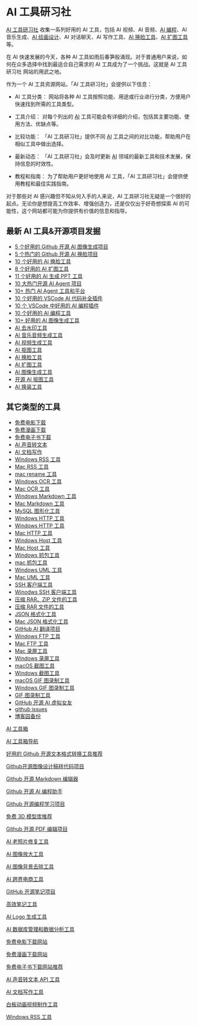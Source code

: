 # AI 工具研习社

[AI 工具研习社](https://promptchoose.com/ai-tools/) 收集一系列好用的 AI 工具，包括 AI 视频、AI 音频、[AI 编程](https://promptchoose.com/ai-tools/ai-programming-tools/)、AI 音乐生成、[AI 绘画设计](https://promptchoose.com/ai-tools/top-ai-image-generation-tool/)、AI 对话聊天、AI 写作工具、[AI 换脸工具](https://promptchoose.com/ai-tools/ai-face-swapping-tool/)、[AI 扩图工具](https://promptchoose.com/ai-tools/ai-image-extension-tools/)等。

在 AI 快速发展的今天，各种 AI 工具如雨后春笋般涌现。对于普通用户来说，如何在众多选择中找到最适合自己需求的 AI 工具成为了一个挑战。这就是 AI 工具研习社 网站的用武之地。

作为一个 AI 工具资源网站，「AI 工具研习社」会提供以下信息：

- AI 工具分类： 网站将各种 AI 工具按照功能、用途或行业进行分类，方便用户快速找到所需的工具类型。

- 工具介绍： 对每个列出的 [AI](https://promptchoose.com/) 工具可能会有详细的介绍，包括其主要功能、使用方法、优缺点等。

- 比较功能： 「AI 工具研习社」提供不同 [AI](https://jsnoteclub.com/) 工具之间的对比功能，帮助用户在相似工具中做出选择。

- 最新动态： 「AI 工具研习社」会及时更新 [AI](https://zguyun.com/) 领域的最新工具和技术发展，保持信息的时效性。

- 教程和指南： 为了帮助用户更好地使用 AI 工具，「AI 工具研习社」会提供使用教程和最佳实践指南。

对于那些对 AI 感兴趣但不知从何入手的人来说，AI 工具研习社无疑是一个很好的起点。无论你是想提高工作效率、增强创造力，还是仅仅出于好奇想探索 AI 的可能性，这个网站都可能为你提供有价值的信息和指导。

## 最新 AI 工具&开源项目发掘

- [5 个好用的 Github 开源 AI 图像生成项目](https://promptchoose.com/ai-tools/github-open-source-ai-image-generation-project-tool/)
- [5 个热门的 Github 开源 AI 换脸项目](https://promptchoose.com/ai-tools/github-open-source-face-swap-project-tool/)
- [10 个好用的 AI 换脸工具](https://promptchoose.com/ai-tools/ai-face-swapping-tool/)
- [8 个好用的 AI 扩图工具](https://promptchoose.com/ai-tools/ai-image-extension-tools/)
- [11 个好用的 AI 生成 PPT 工具](https://promptchoose.com/ai-tools/ai-generating-ppt-tool/)
- [10 大热门开源 AI Agent 项目](https://promptchoose.com/ai-tools/github-open-source-ai-agent-project-overview/)
- [10+ 热门 AI Agent 工具和平台](https://promptchoose.com/ai-tools/ai-agent-tools-and-platforms/)
- [10 个好用的 VSCode AI 代码补全插件](https://promptchoose.com/ai-tools/vscode-ai-coding-assistant-with-autocomplete/)
- [10 个 VSCode 中好用的 AI 编程插件](https://promptchoose.com/ai-tools/vscode-ai-programming-plugin/)
- [10 个好用的 AI 编程工具](https://promptchoose.com/ai-tools/ai-programming-tools/)
- [10+ 好用的 AI 图像生成工具](https://promptchoose.com/ai-tools/top-ai-image-generation-tool/)
- [AI 去水印工具](https://jsnoteclub.com/blog/ai-watermark-removal-tools/)
- [AI 音乐音频生成工具](https://jsnoteclub.com/blog/ai-music-audio-generation-tools/)
- [AI 视频生成工具](https://jsnoteclub.com/blog/best-ai-video-generation-tools/)
- [AI 抠图工具](https://jsnoteclub.com/blog/ai-remove-image-background-tools/)
- [AI 换脸工具](https://jsnoteclub.com/blog/ai-face-swap-tool/)
- [AI 扩图工具](https://jsnoteclub.com/blog/ai-image-expansion-tools/)
- [AI 图像生成工具](https://jsnoteclub.com/blog/ai-image-generation-tools-and-website/)
- [开源 AI 抠图工具](https://promptchoose.com/ai-tools/github-ai-background-remover/)
- [AI 换装工具](https://promptchoose.com/ai-tools/ai-clothes-changer-tools/)

## 其它类型的工具


- [免费电影下载](https://promptchoose.com/ai-tools/free-download-movies-site/)
- [免费漫画下载](https://promptchoose.com/ai-tools/free-comic-download-site/)
- [免费电子书下载](https://promptchoose.com/ai-tools/free-books-download/)
- [AI 声音转文本](https://promptchoose.com/ai-tools/speech-to-text-tools/)
- [AI 文档写作](https://promptchoose.com/ai-tools/ai-docs-writing/)
- [Windows RSS 工具](https://promptchoose.com/ai-tools/windows-rss-tools/)
- [Mac RSS 工具](https://promptchoose.com/ai-tools/mac-rss-tools/)
- [mac rename 工具](https://promptchoose.com/ai-tools/mac-rename-tools/)
- [Windows OCR 工具](https://promptchoose.com/ai-tools/windows-ocr-tools/)
- [Mac OCR 工具](https://promptchoose.com/ai-tools/mac-ocr-tools/)
- [Windows Markdown 工具](https://promptchoose.com/ai-tools/windows-markdown-tools/)
- [Mac Markdown 工具](https://promptchoose.com/ai-tools/mac-markdown-tools/)
- [MySQL 图形化工具](https://promptchoose.com/ai-tools/mysql-graphical-tools/)
- [Windows HTTP 工具](https://promptchoose.com/ai-tools/windows-http-tools/)
- [Windows HTTP 工具](https://promptchoose.com/ai-tools/windows-http-tools/)
- [Mac HTTP 工具](https://promptchoose.com/ai-tools/mac-http-tools/)
- [Windows Host 工具](https://promptchoose.com/ai-tools/windows-host-tools/)
- [Mac Host 工具](https://promptchoose.com/ai-tools/mac-host-tools/)
- [Windows 抓包工具](https://promptchoose.com/ai-tools/windows-curl-tools/)
- [mac 抓包工具](https://promptchoose.com/ai-tools/mac-curl-tools/)
- [Windows UML 工具](https://promptchoose.com/ai-tools/windows-uml-tools/)
- [Mac UML 工具](https://promptchoose.com/ai-tools/mac-uml-tools/)
- [SSH 客户端工具](https://promptchoose.com/ai-tools/mac-ssh-client-tools/)
- [Winodws SSH 客户端工具](https://promptchoose.com/ai-tools/winodws-ssh-client-tools/)
- [压缩 RAR、ZIP 文件的工具](https://promptchoose.com/ai-tools/windows-zip-rar-uncompress-tools/)
- [压缩 RAR 文件的工具](https://promptchoose.com/ai-tools/mac-rar-uncompress-tools/)
- [JSON 格式化工具](https://promptchoose.com/ai-tools/winodws-json-format-tools/)
- [Mac JSON 格式化工具](https://promptchoose.com/ai-tools/mac-json-format-tools/)
- [GitHub AI 翻译项目](https://promptchoose.com/ai-tools/github-ai-translation-project/)
- [Windows FTP 工具](https://promptchoose.com/ai-tools/windows-ftp-tools/)
- [Mac FTP 工具](https://promptchoose.com/ai-tools/mac-ftp-tools/)
- [Mac 录屏工具](https://promptchoose.com/ai-tools/mac-screen-recording-tools/)
- [Windows 录屏工具](https://promptchoose.com/ai-tools/windows-screen-recording-tools/)
- [macOS 截图工具](https://promptchoose.com/ai-tools/macos-capture-tools/)
- [Windows 截图工具](https://promptchoose.com/ai-tools/windows-capture-tools/)
- [macOS GIF 图录制工具](https://promptchoose.com/ai-tools/macos-gif-tools/)
- [Windows GIF 图录制工具](https://promptchoose.com/ai-tools/windows-gif-tools/)
- [GIF 图录制工具](https://promptchoose.com/ai-tools/gif-record-tools/)
- [GitHub 开源 AI 虚拟女友](https://promptchoose.com/ai-tools/github-ai-girlfriend/)
- [github issues](https://github.com/lxsqcmg/ai-tools/issues/1)
- [博客园备份](https://www.cnblogs.com/jsnoteclub/p/18487300)

[AI 工具箱](https://promptchoose.com/)

[AI 工具箱导航](https://promptchoose.com/ai-tools)

[好用的 Github 开源文本格式转换工具推荐](https://promptchoose.com/ai-tools/github-open-source-text-format-conversion-tools/)

[Github开源图像设计稿转代码项目](https://promptchoose.com/ai-tools/github-open-source-image-design-draft-to-code/)

[Github 开源 Markdown 编辑器](https://promptchoose.com/ai-tools/github-open-source-markdown-editor/)

[Github 开源 AI 编程助手](https://promptchoose.com/ai-tools/github-open-source-ai-programming-assistant/)

[Github 开源编程学习项目](https://promptchoose.com/ai-tools/github-open-source-programming-learning-project/)

[免费 3D 模型库推荐](https://promptchoose.com/ai-tools/3d-model/)

[Github 开源 PDF 编辑项目](https://promptchoose.com/ai-tools/github-open-source-pdf-editing-project/)

[AI 老照片修复工具](https://promptchoose.com/ai-tools/ai-old-photo-restoration-tools/)

[AI 图像放大工具](https://promptchoose.com/ai-tools/ai-big-tools/)

[AI 图像背景去除工具](https://promptchoose.com/ai-tools/ai-remove-img-background-tools/)

[AI 跨界电商工具](https://promptchoose.com/ai-tools/ai-cross-border-e-commerce/)

[GitHub 开源笔记项目](https://promptchoose.com/ai-tools/github-open-source-notes-tools/)

[高效笔记工具](https://promptchoose.com/ai-tools/note-tools/)

[AI Logo 生成工具](https://promptchoose.com/ai-tools/ai-logo-generation-tools/)

[AI 数据库管理和数据分析工具](https://promptchoose.com/ai-tools/ai-datebase-tools/)

[免费电影下载网站](https://promptchoose.com/ai-tools/free-download-movies-site/)

[免费漫画下载网站](https://promptchoose.com/ai-tools/free-comic-download-site/)

[免费电子书下载网站推荐](https://promptchoose.com/ai-tools/free-books-download/)

[AI 声音转文本 API 工具](https://promptchoose.com/ai-tools/speech-to-text-tools/)

[AI 文档写作工具](https://promptchoose.com/ai-tools/ai-docs-writing/)

[白板动画视频制作工具](https://promptchoose.com/ai-tools/whiteboard-animation-video-tools/)

[Windows RSS 工具](https://promptchoose.com/ai-tools/windows-rss-tools/)
